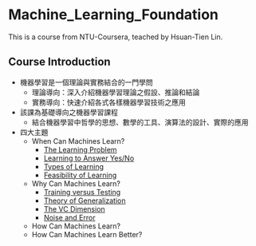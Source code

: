 # Machine_Learning_Foundation
This is a course from NTU-Coursera, teached by Hsuan-Tien Lin.

## Course Introduction
- 機器學習是一個理論與實務結合的一門學問
    - 理論導向：深入介紹機器學習理論之假設、推論和結論
    - 實務導向：快速介紹各式各樣機器學習技術之應用
- 該課為基礎導向之機器學習課程
    - 結合機器學習中哲學的思想、數學的工具、演算法的設計、實際的應用
- 四大主題
    - When Can Machines Learn?
        - [The Learning Problem](https://hackmd.io/sjrJL_7GTSCS3Ormt-aCZA?both#the-learning-problem)
        - [Learning to Answer Yes/No](https://hackmd.io/sjrJL_7GTSCS3Ormt-aCZA?both#Learning-to-Answer-YesNo)
        - [Types of Learning](https://hackmd.io/sjrJL_7GTSCS3Ormt-aCZA?both#Types-of-Learning)
        - [Feasibility of Learning](https://hackmd.io/sjrJL_7GTSCS3Ormt-aCZA?both#Feasibility-of-Learning)
    - Why Can Machines Learn?
        - [Training versus Testing](https://hackmd.io/sjrJL_7GTSCS3Ormt-aCZA?both#Training-versus-Testing)
        - [Theory of Generalization](https://hackmd.io/sjrJL_7GTSCS3Ormt-aCZA?both#Theory-of-Generalization)
        - [The VC Dimension](https://hackmd.io/sjrJL_7GTSCS3Ormt-aCZA?both#The-VC-Dimension)
        - [Noise and Error](https://hackmd.io/sjrJL_7GTSCS3Ormt-aCZA?both#Noise-and-Error)
    - How Can Machines Learn?
    - How Can Machines Learn Better?